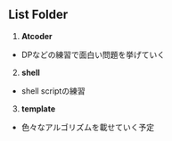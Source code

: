 ## List Folder
1. **Atcoder**
 - DPなどの練習で面白い問題を挙げていく

2. **shell**
 - shell scriptの練習

3. **template**
 - 色々なアルゴリズムを載せていく予定
